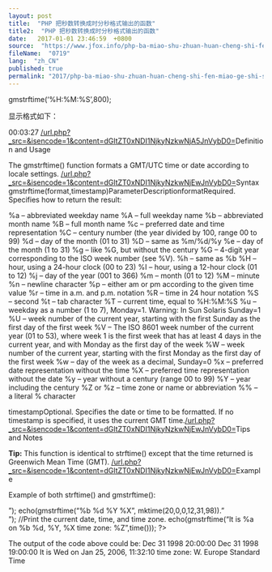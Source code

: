 ```yaml
---
layout: post
title:  "PHP 把秒数转换成时分秒格式输出的函数"
title2:  "PHP 把秒数转换成时分秒格式输出的函数"
date:   2017-01-01 23:46:59  +0800
source:  "https://www.jfox.info/php-ba-miao-shu-zhuan-huan-cheng-shi-fen-miao-ge-shi-shu-chu-de-han-shu.html"
fileName:  "0719"
lang:  "zh_CN"
published: true
permalink: "2017/php-ba-miao-shu-zhuan-huan-cheng-shi-fen-miao-ge-shi-shu-chu-de-han-shu.html"
---
```


gmstrftime(‘%H:%M:%S’,800);

显示格式如下：

00:03:27
[/url.php?_src=&amp;isencode=1&amp;content=dGltZT0xNDI1NjkyNzkwNjA5JnVybD0=](/url.php?_src=&amp;isencode=1&amp;content=dGltZT0xNDI1NjkyNzkwNjA5JnVybD0=)Definition and Usage

The gmstrftime() function formats a GMT/UTC time or date according to locale settings.
[/url.php?_src=&amp;isencode=1&amp;content=dGltZT0xNDI1NjkyNzkwNjEwJnVybD0=](/url.php?_src=&amp;isencode=1&amp;content=dGltZT0xNDI1NjkyNzkwNjEwJnVybD0=)Syntax
gmstrftime(format,timestamp)ParameterDescriptionformatRequired. Specifies how to return the result:

%a – abbreviated weekday name
%A – full weekday name
%b – abbreviated month name
%B – full month name
%c – preferred date and time representation
%C – century number (the year divided by 100, range 00 to 99)
%d – day of the month (01 to 31)
%D – same as %m/%d/%y
%e – day of the month (1 to 31)
%g – like %G, but without the century
%G – 4-digit year corresponding to the ISO week number (see %V).
%h – same as %b
%H – hour, using a 24-hour clock (00 to 23)
%I – hour, using a 12-hour clock (01 to 12)
%j – day of the year (001 to 366)
%m – month (01 to 12)
%M – minute
%n – newline character
%p – either am or pm according to the given time value
%r – time in a.m. and p.m. notation
%R – time in 24 hour notation
%S – second
%t – tab character
%T – current time, equal to %H:%M:%S
%u – weekday as a number (1 to 7), Monday=1. Warning: In Sun Solaris Sunday=1
%U – week number of the current year, starting with the first Sunday as the first day of the first week
%V – The ISO 8601 week number of the current year (01 to 53), where week 1 is the first week that has at least 4 days in the current year, and with Monday as the first day of the week
%W – week number of the current year, starting with the first Monday as the first day of the first week
%w – day of the week as a decimal, Sunday=0
%x – preferred date representation without the time
%X – preferred time representation without the date
%y – year without a century (range 00 to 99)
%Y – year including the century
%Z or %z – time zone or name or abbreviation
%% – a literal % character

timestampOptional. Specifies the date or time to be formatted. If no timestamp is specified, it uses the current GMT time.[/url.php?_src=&amp;isencode=1&amp;content=dGltZT0xNDI1NjkyNzkwNjEwJnVybD0=](/url.php?_src=&amp;isencode=1&amp;content=dGltZT0xNDI1NjkyNzkwNjEwJnVybD0=)Tips and Notes

**Tip:** This function is identical to strftime() except that the time returned is Greenwich Mean Time (GMT).
[/url.php?_src=&amp;isencode=1&amp;content=dGltZT0xNDI1NjkyNzkwNjEwJnVybD0=](/url.php?_src=&amp;isencode=1&amp;content=dGltZT0xNDI1NjkyNzkwNjEwJnVybD0=)Example

Example of both strftime() and gmstrftime():
<?php
echo(strftime(“%b %d %Y %X”, mktime(20,0,0,12,31,98)).”<br />”);
echo(gmstrftime(“%b %d %Y %X”, mktime(20,0,0,12,31,98)).”<br />”);
//Print the current date, time, and time zone.
echo(gmstrftime(“It is %a on %b %d, %Y, %X time zone: %Z”,time()));
?>
The output of the code above could be:
Dec 31 1998 20:00:00
Dec 31 1998 19:00:00
It is Wed on Jan 25, 2006, 11:32:10 time zone: W. Europe Standard Time
